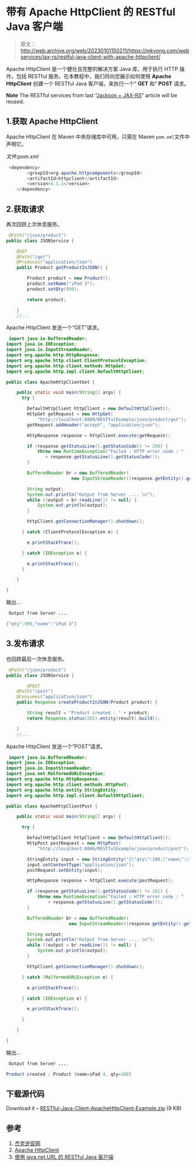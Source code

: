 # 带有 Apache HttpClient 的 RESTful Java 客户端

> 原文：<http://web.archive.org/web/20230101150211/https://mkyong.com/webservices/jax-rs/restful-java-client-with-apache-httpclient/>

Apache HttpClient 是一个健壮且完整的解决方案 Java 库，用于执行 HTTP 操作，包括 RESTful 服务。在本教程中，我们将向您展示如何使用 **Apache HttpClient** 创建一个 RESTful Java 客户端，来执行一个“ **GET** 和“ **POST** 请求。

**Note**
The RESTful services from last “[Jackson + JAX-RS](http://web.archive.org/web/20221117052655/http://www.mkyong.com/webservices/jax-rs/integrate-jackson-with-resteasy/)” article will be reused.

## 1.获取 Apache HttpClient

Apache HttpClient 在 Maven 中央存储库中可用，只需在 Maven `pom.xml`文件中声明它。

*文件:pom.xml*

```java
 <dependency>
		<groupId>org.apache.httpcomponents</groupId>
		<artifactId>httpclient</artifactId>
		<version>4.1.1</version>
	</dependency> 
```

## 2.获取请求

再次回顾上次休息服务。

```java
 @Path("/json/product")
public class JSONService {

	@GET
	@Path("/get")
	@Produces("application/json")
	public Product getProductInJSON() {

		Product product = new Product();
		product.setName("iPad 3");
		product.setQty(999);

		return product; 

	}
	//... 
```

Apache HttpClient 发送一个“GET”请求。

```java
 import java.io.BufferedReader;
import java.io.IOException;
import java.io.InputStreamReader;
import org.apache.http.HttpResponse;
import org.apache.http.client.ClientProtocolException;
import org.apache.http.client.methods.HttpGet;
import org.apache.http.impl.client.DefaultHttpClient;

public class ApacheHttpClientGet {

	public static void main(String[] args) {
	  try {

		DefaultHttpClient httpClient = new DefaultHttpClient();
		HttpGet getRequest = new HttpGet(
			"http://localhost:8080/RESTfulExample/json/product/get");
		getRequest.addHeader("accept", "application/json");

		HttpResponse response = httpClient.execute(getRequest);

		if (response.getStatusLine().getStatusCode() != 200) {
			throw new RuntimeException("Failed : HTTP error code : "
			   + response.getStatusLine().getStatusCode());
		}

		BufferedReader br = new BufferedReader(
                         new InputStreamReader((response.getEntity().getContent())));

		String output;
		System.out.println("Output from Server .... \n");
		while ((output = br.readLine()) != null) {
			System.out.println(output);
		}

		httpClient.getConnectionManager().shutdown();

	  } catch (ClientProtocolException e) {

		e.printStackTrace();

	  } catch (IOException e) {

		e.printStackTrace();
	  }

	}

} 
```

输出…

```java
 Output from Server .... 

{"qty":999,"name":"iPad 3"} 
```

## 3.发布请求

也回顾最后一次休息服务。

```java
 @Path("/json/product")
public class JSONService {

        @POST
	@Path("/post")
	@Consumes("application/json")
	public Response createProductInJSON(Product product) {

		String result = "Product created : " + product;
		return Response.status(201).entity(result).build();

	}
	//... 
```

Apache HttpClient 发送一个“POST”请求。

```java
 import java.io.BufferedReader;
import java.io.IOException;
import java.io.InputStreamReader;
import java.net.MalformedURLException;
import org.apache.http.HttpResponse;
import org.apache.http.client.methods.HttpPost;
import org.apache.http.entity.StringEntity;
import org.apache.http.impl.client.DefaultHttpClient;

public class ApacheHttpClientPost {

	public static void main(String[] args) {

	  try {

		DefaultHttpClient httpClient = new DefaultHttpClient();
		HttpPost postRequest = new HttpPost(
			"http://localhost:8080/RESTfulExample/json/product/post");

		StringEntity input = new StringEntity("{\"qty\":100,\"name\":\"iPad 4\"}");
		input.setContentType("application/json");
		postRequest.setEntity(input);

		HttpResponse response = httpClient.execute(postRequest);

		if (response.getStatusLine().getStatusCode() != 201) {
			throw new RuntimeException("Failed : HTTP error code : "
				+ response.getStatusLine().getStatusCode());
		}

		BufferedReader br = new BufferedReader(
                        new InputStreamReader((response.getEntity().getContent())));

		String output;
		System.out.println("Output from Server .... \n");
		while ((output = br.readLine()) != null) {
			System.out.println(output);
		}

		httpClient.getConnectionManager().shutdown();

	  } catch (MalformedURLException e) {

		e.printStackTrace();

	  } catch (IOException e) {

		e.printStackTrace();

	  }

	}

} 
```

输出…

```java
 Output from Server .... 

Product created : Product [name=iPad 4, qty=100] 
```

## 下载源代码

Download it – [RESTful-Java-Client-ApacheHttpClient-Example.zip](http://web.archive.org/web/20221117052655/http://www.mkyong.com/wp-content/uploads/2011/07/RESTful-Java-Client-ApacheHttpClient-Example.zip) (9 KB)

## 参考

1.  [杰克逊官网](http://web.archive.org/web/20221117052655/http://jackson.codehaus.org/ )
2.  [Apache HttpClient](http://web.archive.org/web/20221117052655/https://hc.apache.org/httpcomponents-client-ga/index.html)
3.  [使用 java.net.URL 的 RESTful Java 客户端](http://web.archive.org/web/20221117052655/http://www.mkyong.com/webservices/jax-rs/restfull-java-client-with-java-net-url/)

<input type="hidden" id="mkyong-current-postId" value="9624">